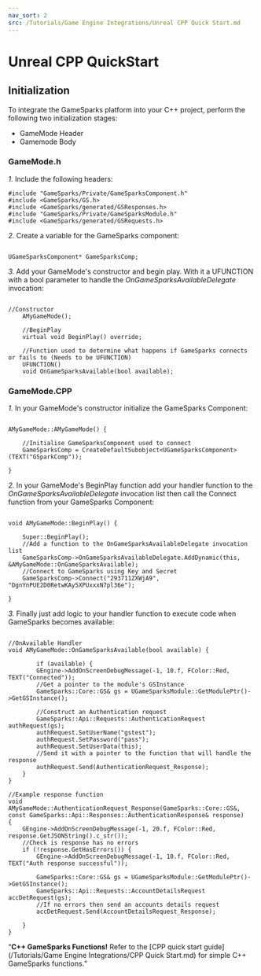 ```yaml
---
nav_sort: 2
src: /Tutorials/Game Engine Integrations/Unreal CPP Quick Start.md
---
```


# Unreal CPP QuickStart

## Initialization

To integrate the GameSparks platform into your C++ project, perform the following two initialization stages:
* GameMode Header
* Gamemode Body


### GameMode.h

*1.* Include the following headers:

```
#include "GameSparks/Private/GameSparksComponent.h"
#include <GameSparks/GS.h>
#include <GameSparks/generated/GSResponses.h>
#include "GameSparks/Private/GameSparksModule.h"
#include <GameSparks/generated/GSRequests.h>

```

*2.* Create a variable for the GameSparks component:

```

UGameSparksComponent* GameSparksComp;

```

*3.* Add your GameMode's constructor and begin play. With it a UFUNCTION with a bool parameter to handle the *OnGameSparksAvailableDelegate* invocation:

```

//Constructor
	AMyGameMode();

	//BeginPlay
	virtual void BeginPlay() override;

	//Function used to determine what happens if GameSparks connects or fails to (Needs to be UFUNCTION)
	UFUNCTION()
	void OnGameSparksAvailable(bool available);

```

### GameMode.CPP

*1.* In your GameMode's constructor initialize the GameSparks Component:

```

AMyGameMode::AMyGameMode() {

	//Initialise GameSparksComponent used to connect
	GameSparksComp = CreateDefaultSubobject<UGameSparksComponent>(TEXT("GSparkComp"));

}

```

*2.* In your GameMode's BeginPlay function add your handler function to the *OnGameSparksAvailableDelegate* invocation list then call the Connect function from your GameSparks Component:

```

void AMyGameMode::BeginPlay() {

	Super::BeginPlay();
	//Add a function to the OnGameSparksAvailableDelegate invocation list
	GameSparksComp->OnGameSparksAvailableDelegate.AddDynamic(this, &AMyGameMode::OnGameSparksAvailable);
	//Connect to GameSparks using Key and Secret
	GameSparksComp->Connect("293711ZXWjA9", "DgnYnPUE2D0RetwKAy5XPUxxxN7pl36e");

}

```

*3.* Finally just add logic to your handler function to execute code when GameSparks becomes available:

```

//OnAvailable Handler
void AMyGameMode::OnGameSparksAvailable(bool available) {

		if (available) {
		GEngine->AddOnScreenDebugMessage(-1, 10.f, FColor::Red, TEXT("Connected"));
		//Get a pointer to the module's GSInstance
		GameSparks::Core::GS& gs = UGameSparksModule::GetModulePtr()->GetGSInstance();

		//Construct an Authentication request
		GameSparks::Api::Requests::AuthenticationRequest authRequest(gs);
		authRequest.SetUserName("gstest");
		authRequest.SetPassword("pass");
		authRequest.SetUserData(this);
		//Send it with a pointer to the function that will handle the response
		authRequest.Send(AuthenticationRequest_Response);
	}
}

//Example response function
void AMyGameMode::AuthenticationRequest_Response(GameSparks::Core::GS&, const GameSparks::Api::Responses::AuthenticationResponse& response)
{
	GEngine->AddOnScreenDebugMessage(-1, 20.f, FColor::Red, response.GetJSONString().c_str());
	//Check is response has no errors
	if (!response.GetHasErrors()) {
		GEngine->AddOnScreenDebugMessage(-1, 10.f, FColor::Red, TEXT("Auth response successful"));

		GameSparks::Core::GS& gs = UGameSparksModule::GetModulePtr()->GetGSInstance();
		GameSparks::Api::Requests::AccountDetailsRequest accDetRequest(gs);
		//If no errors then send an accounts details request
		accDetRequest.Send(AccountDetailsRequest_Response);

	}
}

```

<Q>**C++ GameSparks Functions!** Refer to the [CPP quick start guide](/Tutorials/Game Engine Integrations/CPP Quick Start.md) for simple C++ GameSparks functions.</q>
